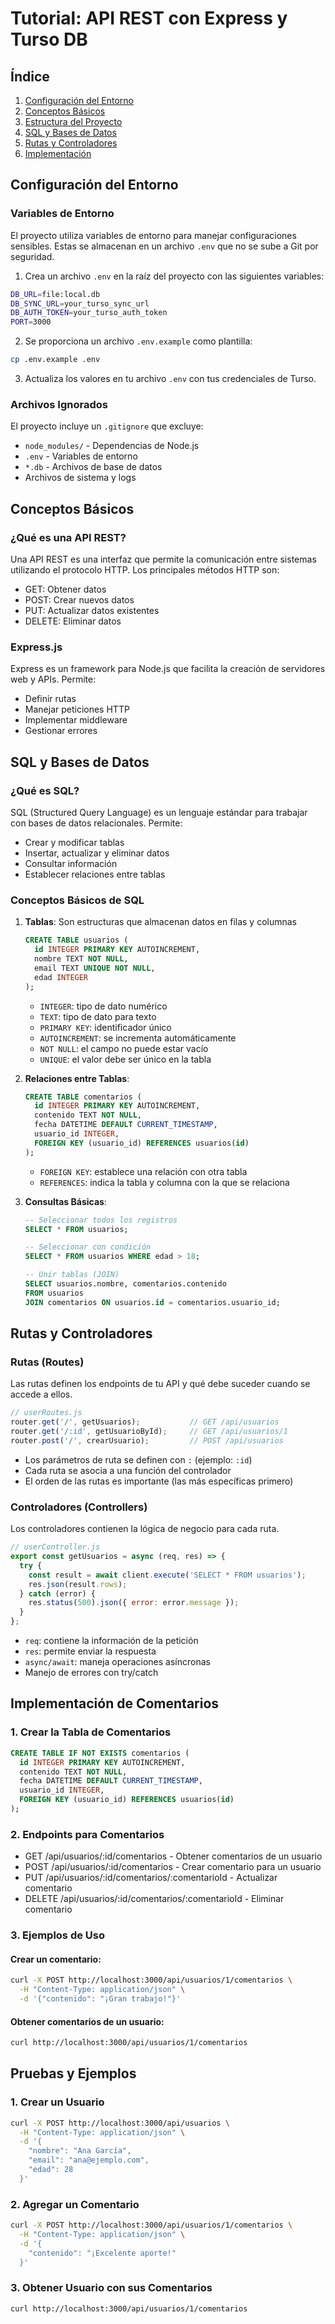 # Tutorial: API REST con Express y Turso DB

## Índice
1. [Configuración del Entorno](#configuración-del-entorno)
2. [Conceptos Básicos](#conceptos-básicos)
3. [Estructura del Proyecto](#estructura-del-proyecto)
4. [SQL y Bases de Datos](#sql-y-bases-de-datos)
5. [Rutas y Controladores](#rutas-y-controladores)
6. [Implementación](#implementación)

## Configuración del Entorno

### Variables de Entorno
El proyecto utiliza variables de entorno para manejar configuraciones sensibles. Estas se almacenan en un archivo `.env` que no se sube a Git por seguridad.

1. Crea un archivo `.env` en la raíz del proyecto con las siguientes variables:
```bash
DB_URL=file:local.db
DB_SYNC_URL=your_turso_sync_url
DB_AUTH_TOKEN=your_turso_auth_token
PORT=3000
```

2. Se proporciona un archivo `.env.example` como plantilla:
```bash
cp .env.example .env
```

3. Actualiza los valores en tu archivo `.env` con tus credenciales de Turso.

### Archivos Ignorados
El proyecto incluye un `.gitignore` que excluye:
- `node_modules/` - Dependencias de Node.js
- `.env` - Variables de entorno
- `*.db` - Archivos de base de datos
- Archivos de sistema y logs

## Conceptos Básicos

### ¿Qué es una API REST?
Una API REST es una interfaz que permite la comunicación entre sistemas utilizando el protocolo HTTP. Los principales métodos HTTP son:
- GET: Obtener datos
- POST: Crear nuevos datos
- PUT: Actualizar datos existentes
- DELETE: Eliminar datos

### Express.js
Express es un framework para Node.js que facilita la creación de servidores web y APIs. Permite:
- Definir rutas
- Manejar peticiones HTTP
- Implementar middleware
- Gestionar errores

## SQL y Bases de Datos

### ¿Qué es SQL?
SQL (Structured Query Language) es un lenguaje estándar para trabajar con bases de datos relacionales. Permite:
- Crear y modificar tablas
- Insertar, actualizar y eliminar datos
- Consultar información
- Establecer relaciones entre tablas

### Conceptos Básicos de SQL

1. **Tablas**: Son estructuras que almacenan datos en filas y columnas
   ```sql
   CREATE TABLE usuarios (
     id INTEGER PRIMARY KEY AUTOINCREMENT,
     nombre TEXT NOT NULL,
     email TEXT UNIQUE NOT NULL,
     edad INTEGER
   );
   ```
   - `INTEGER`: tipo de dato numérico
   - `TEXT`: tipo de dato para texto
   - `PRIMARY KEY`: identificador único
   - `AUTOINCREMENT`: se incrementa automáticamente
   - `NOT NULL`: el campo no puede estar vacío
   - `UNIQUE`: el valor debe ser único en la tabla

2. **Relaciones entre Tablas**:
   ```sql
   CREATE TABLE comentarios (
     id INTEGER PRIMARY KEY AUTOINCREMENT,
     contenido TEXT NOT NULL,
     fecha DATETIME DEFAULT CURRENT_TIMESTAMP,
     usuario_id INTEGER,
     FOREIGN KEY (usuario_id) REFERENCES usuarios(id)
   );
   ```
   - `FOREIGN KEY`: establece una relación con otra tabla
   - `REFERENCES`: indica la tabla y columna con la que se relaciona

3. **Consultas Básicas**:
   ```sql
   -- Seleccionar todos los registros
   SELECT * FROM usuarios;

   -- Seleccionar con condición
   SELECT * FROM usuarios WHERE edad > 18;

   -- Unir tablas (JOIN)
   SELECT usuarios.nombre, comentarios.contenido 
   FROM usuarios 
   JOIN comentarios ON usuarios.id = comentarios.usuario_id;
   ```

## Rutas y Controladores

### Rutas (Routes)
Las rutas definen los endpoints de tu API y qué debe suceder cuando se accede a ellos.

```javascript
// userRoutes.js
router.get('/', getUsuarios);           // GET /api/usuarios
router.get('/:id', getUsuarioById);     // GET /api/usuarios/1
router.post('/', crearUsuario);         // POST /api/usuarios
```

- Los parámetros de ruta se definen con `:` (ejemplo: `:id`)
- Cada ruta se asocia a una función del controlador
- El orden de las rutas es importante (las más específicas primero)

### Controladores (Controllers)
Los controladores contienen la lógica de negocio para cada ruta.

```javascript
// userController.js
export const getUsuarios = async (req, res) => {
  try {
    const result = await client.execute('SELECT * FROM usuarios');
    res.json(result.rows);
  } catch (error) {
    res.status(500).json({ error: error.message });
  }
};
```

- `req`: contiene la información de la petición
- `res`: permite enviar la respuesta
- `async/await`: maneja operaciones asíncronas
- Manejo de errores con try/catch

## Implementación de Comentarios

### 1. Crear la Tabla de Comentarios
```sql
CREATE TABLE IF NOT EXISTS comentarios (
  id INTEGER PRIMARY KEY AUTOINCREMENT,
  contenido TEXT NOT NULL,
  fecha DATETIME DEFAULT CURRENT_TIMESTAMP,
  usuario_id INTEGER,
  FOREIGN KEY (usuario_id) REFERENCES usuarios(id)
);
```

### 2. Endpoints para Comentarios

- GET /api/usuarios/:id/comentarios - Obtener comentarios de un usuario
- POST /api/usuarios/:id/comentarios - Crear comentario para un usuario
- PUT /api/usuarios/:id/comentarios/:comentarioId - Actualizar comentario
- DELETE /api/usuarios/:id/comentarios/:comentarioId - Eliminar comentario

### 3. Ejemplos de Uso

#### Crear un comentario:
```bash
curl -X POST http://localhost:3000/api/usuarios/1/comentarios \
  -H "Content-Type: application/json" \
  -d '{"contenido": "¡Gran trabajo!"}'
```

#### Obtener comentarios de un usuario:
```bash
curl http://localhost:3000/api/usuarios/1/comentarios
```

## Pruebas y Ejemplos

### 1. Crear un Usuario
```bash
curl -X POST http://localhost:3000/api/usuarios \
  -H "Content-Type: application/json" \
  -d '{
    "nombre": "Ana García",
    "email": "ana@ejemplo.com",
    "edad": 28
  }'
```

### 2. Agregar un Comentario
```bash
curl -X POST http://localhost:3000/api/usuarios/1/comentarios \
  -H "Content-Type: application/json" \
  -d '{
    "contenido": "¡Excelente aporte!"
  }'
```

### 3. Obtener Usuario con sus Comentarios
```bash
curl http://localhost:3000/api/usuarios/1/comentarios
``` 